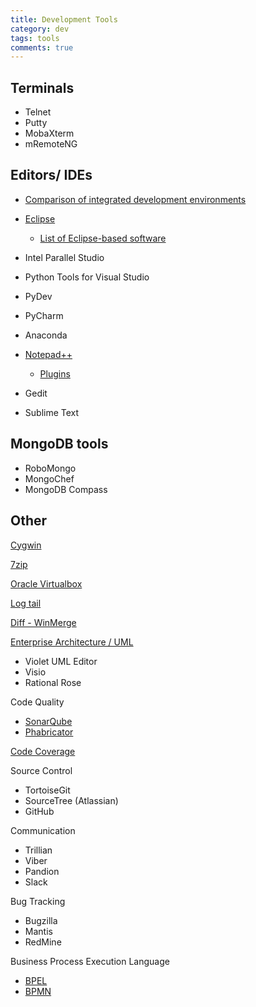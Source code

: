 ```yaml
---
title: Development Tools
category: dev
tags: tools
comments: true
---
```


## Terminals

- Telnet
- Putty
- MobaXterm
- mRemoteNG


## Editors/ IDEs

- [Comparison of integrated development environments](http://en.wikipedia.org/wiki/Comparison_of_integrated_development_environments)

- [Eclipse](http://www.eclipse.org/)
   - [List of Eclipse-based software](http://en.wikipedia.org/wiki/List_of_Eclipse-based_software)
- Intel Parallel Studio

- Python Tools for Visual Studio
- PyDev
- PyCharm
- Anaconda

- [Notepad++](https://notepad-plus-plus.org/)
    - [Plugins](http://www.guidingtech.com/31357/notepad-plus-plugins/)
- Gedit
- Sublime Text

## MongoDB tools

- RoboMongo
- MongoChef
- MongoDB Compass

## Other

[Cygwin](https://www.cygwin.com/)

[7zip](http://www.7-zip.org/)

[Oracle Virtualbox](https://www.virtualbox.org/)

[Log tail]( http://www.log-expert.de/)

[Diff - WinMerge](http://winmerge.org/)

[Enterprise Architecture / UML](https://en.wikipedia.org/wiki/List_of_Unified_Modeling_Language_tools)
- Violet UML Editor
- Visio
- Rational Rose 

Code Quality
- [SonarQube](http://www.sonarqube.org/)
- [Phabricator](https://www.phacility.com/) 

[Code Coverage](https://codecov.io/)


Source Control
- TortoiseGit
- SourceTree (Atlassian)
- GitHub

Communication
- Trillian
- Viber
- Pandion
- Slack

Bug Tracking
- Bugzilla
- Mantis
- RedMine

Business Process Execution Language
- [BPEL](http://en.wikipedia.org/wiki/BPEL)
- [BPMN](http://en.wikipedia.org/wiki/BPMN)

